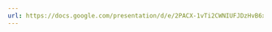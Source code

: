 ```yaml
---
url: https://docs.google.com/presentation/d/e/2PACX-1vTi2CWNIUFJDzHvB6x4tVGourxxq1xw2EtCdcI6qQVcLWRoGb72OiXaphSwTApGxUGzHWrOQdJUnw2h/pub?start=false&loop=false&delayms=3000
---
```


